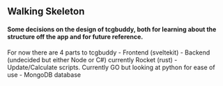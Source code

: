 ## Walking Skeleton ##

#### Some decisions on the design of tcgbuddy, both for learning about the structure off the app and for future reference. ####
For now there are 4 parts to tcgbuddy
    - Frontend (sveltekit)
    - Backend (undecided but either Node or C#) currently Rocket (rust)
    - Update/Calculate scripts. Currently GO but looking at python for ease of use
    - MongoDB database 